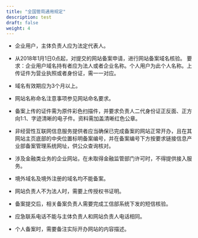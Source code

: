 ```yaml
---
title: "全国管局通用规定"
description: test
draft: false
weight: 4
---
```




* 企业用户，主体负责人应为法定代表人。

* 从2018年1月1日0点起，对提交的网站备案申请，进行网站备案域名核验。
   要求：企业用户域名持有者应为法人或者企业名称。个人用户为此个人名称。上传证件为营业执照或者身份证，需一一对应。

* 域名有效期应为3个月以上。

* 网站名称命名注意事项参见网站命名要求。

* 备案上传的证件需为原件彩色扫描件，并要求负责人二代身份证正反面、正方向1:1、字迹清晰的电子件。资料需加盖清晰红色公章。

* 非经营性互联网信息服务提供者应当确保已完成备案的网站正常开办，且在其网站主页底部的中央位置标明备案编号，并在备案编号下方按要求链接信息产业部备案管理系统网址，供公众查询核对。

* 涉及金融类业务的企业网站，在未取得金融监管部门许可时，不得提供接入服务。

* 境外域名及境外注册的域名均不能备案。

* 网站负责人不为法人时，需要上传授权书证明。

* 备案提交后，相关备案负责人需要完成工信部系统下发的短信核验。

* 应急联系电话不能与主体负责人和网站负责人电话相同。

* 个人备案时，需要备注实际开办网站的内容描述。